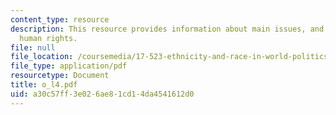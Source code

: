```yaml
---
content_type: resource
description: This resource provides information about main issues, and theories of
  human rights.
file: null
file_location: /coursemedia/17-523-ethnicity-and-race-in-world-politics-fall-2005/a30c57ff3e026ae81cd14da4541612d0_o_l4.pdf
file_type: application/pdf
resourcetype: Document
title: o_l4.pdf
uid: a30c57ff-3e02-6ae8-1cd1-4da4541612d0
---
```

